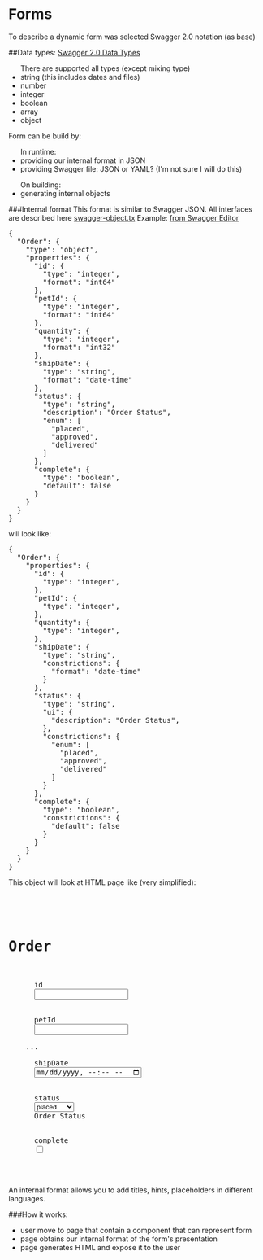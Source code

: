 # Forms
To describe a dynamic form was selected Swagger 2.0 notation (as base)

##Data types:
[Swagger 2.0 Data Types](https://swagger.io/docs/specification/data-models/data-types/)
<ul>There are supported all types (except mixing type)
<li> string (this includes dates and files)</li>
<li> number</li>
<li> integer</li>
<li> boolean</li>
<li> array</li>
<li> object</li>
</ul>

Form can be build by:
<ul>In runtime:
<li>providing our internal format in JSON</li>
<li>providing Swagger file: JSON or YAML? (I'm not sure I will do this)</li>
</ul>
<ul>On building:
<li>generating internal objects</li>
</ul>

###Internal format
This format is similar to Swagger JSON. All interfaces are described here [swagger-object.tx](src/lib/swagger-form/swagger-object.ts)
Example: [from Swagger Editor](https://editor.swagger.io/)
<pre>
{
  "Order": {
    "type": "object",
    "properties": {
      "id": {
        "type": "integer",
        "format": "int64"
      },
      "petId": {
        "type": "integer",
        "format": "int64"
      },
      "quantity": {
        "type": "integer",
        "format": "int32"
      },
      "shipDate": {
        "type": "string",
        "format": "date-time"
      },
      "status": {
        "type": "string",
        "description": "Order Status",
        "enum": [
          "placed",
          "approved",
          "delivered"
        ]
      },
      "complete": {
        "type": "boolean",
        "default": false
      }
    }
  }
}
</pre>
will look like:
<pre>
{
  "Order": {
    "properties": {
      "id": {
        "type": "integer",
      },
      "petId": {
        "type": "integer",
      },
      "quantity": {
        "type": "integer",
      },
      "shipDate": {
        "type": "string",
        "constrictions": {
          "format": "date-time"
        }
      },
      "status": {
        "type": "string",
        "ui": {
          "description": "Order Status",
        },
        "constrictions": {
          "enum": [
            "placed",
            "approved",
            "delivered"
          ]
        }
      },
      "complete": {
        "type": "boolean",
        "constrictions": {
          "default": false
        }
      }
    }
  }
}
</pre>
This object will look at HTML page like (very simplified):
<pre>
  <div>
    <h1>Order</h1>
    <label>
      id
      <input name="id" type="number">
    </label>
    <label>
      petId
      <input name="petId" type="number">
    </label>
    ...
    <label>
      shipDate
      <input name="shipDate" type="datetime-local">
    </label>
    <label>
      status
      <select name="status">
        <option>placed</option>
        <option>approved</option>
        <option>delivered</option>
      </select>
      Order Status
    </label>
    <label>
      complete
      <input name="complete" type="checkbox">
    </label>
  </div>
</pre>

An internal format allows you to add titles, hints, placeholders in different languages.

###How it works:
- user move to page that contain a component that can represent form
- page obtains our internal format of the form's presentation
- page generates HTML and expose it to the user
